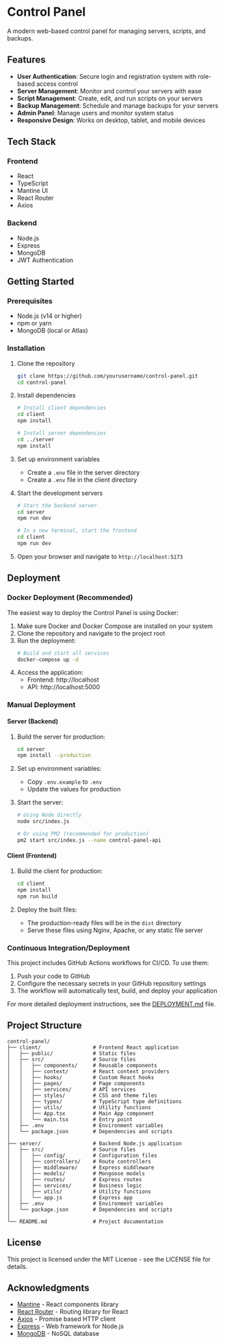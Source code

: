 # Control Panel

A modern web-based control panel for managing servers, scripts, and backups.

## Features

- **User Authentication**: Secure login and registration system with role-based access control
- **Server Management**: Monitor and control your servers with ease
- **Script Management**: Create, edit, and run scripts on your servers
- **Backup Management**: Schedule and manage backups for your servers
- **Admin Panel**: Manage users and monitor system status
- **Responsive Design**: Works on desktop, tablet, and mobile devices

## Tech Stack

### Frontend
- React
- TypeScript
- Mantine UI
- React Router
- Axios

### Backend
- Node.js
- Express
- MongoDB
- JWT Authentication

## Getting Started

### Prerequisites

- Node.js (v14 or higher)
- npm or yarn
- MongoDB (local or Atlas)

### Installation

1. Clone the repository
   ```bash
   git clone https://github.com/yourusername/control-panel.git
   cd control-panel
   ```

2. Install dependencies
   ```bash
   # Install client dependencies
   cd client
   npm install
   
   # Install server dependencies
   cd ../server
   npm install
   ```

3. Set up environment variables
   - Create a `.env` file in the server directory
   - Create a `.env` file in the client directory

4. Start the development servers
   ```bash
   # Start the backend server
   cd server
   npm run dev
   
   # In a new terminal, start the frontend
   cd client
   npm run dev
   ```

5. Open your browser and navigate to `http://localhost:5173`

## Deployment

### Docker Deployment (Recommended)

The easiest way to deploy the Control Panel is using Docker:

1. Make sure Docker and Docker Compose are installed on your system
2. Clone the repository and navigate to the project root
3. Run the deployment:
   ```bash
   # Build and start all services
   docker-compose up -d
   ```
4. Access the application:
   - Frontend: http://localhost
   - API: http://localhost:5000

### Manual Deployment

#### Server (Backend)

1. Build the server for production:
   ```bash
   cd server
   npm install --production
   ```

2. Set up environment variables:
   - Copy `.env.example` to `.env`
   - Update the values for production

3. Start the server:
   ```bash
   # Using Node directly
   node src/index.js
   
   # Or using PM2 (recommended for production)
   pm2 start src/index.js --name control-panel-api
   ```

#### Client (Frontend)

1. Build the client for production:
   ```bash
   cd client
   npm install
   npm run build
   ```

2. Deploy the built files:
   - The production-ready files will be in the `dist` directory
   - Serve these files using Nginx, Apache, or any static file server

### Continuous Integration/Deployment

This project includes GitHub Actions workflows for CI/CD. To use them:

1. Push your code to GitHub
2. Configure the necessary secrets in your GitHub repository settings
3. The workflow will automatically test, build, and deploy your application

For more detailed deployment instructions, see the [DEPLOYMENT.md](DEPLOYMENT.md) file.

## Project Structure

```
control-panel/
├── client/                 # Frontend React application
│   ├── public/             # Static files
│   ├── src/                # Source files
│   │   ├── components/     # Reusable components
│   │   ├── context/        # React context providers
│   │   ├── hooks/          # Custom React hooks
│   │   ├── pages/          # Page components
│   │   ├── services/       # API services
│   │   ├── styles/         # CSS and theme files
│   │   ├── types/          # TypeScript type definitions
│   │   ├── utils/          # Utility functions
│   │   ├── App.tsx         # Main App component
│   │   └── main.tsx        # Entry point
│   ├── .env                # Environment variables
│   └── package.json        # Dependencies and scripts
│
├── server/                 # Backend Node.js application
│   ├── src/                # Source files
│   │   ├── config/         # Configuration files
│   │   ├── controllers/    # Route controllers
│   │   ├── middleware/     # Express middleware
│   │   ├── models/         # Mongoose models
│   │   ├── routes/         # Express routes
│   │   ├── services/       # Business logic
│   │   ├── utils/          # Utility functions
│   │   └── app.js          # Express app
│   ├── .env                # Environment variables
│   └── package.json        # Dependencies and scripts
│
└── README.md               # Project documentation
```

## License

This project is licensed under the MIT License - see the LICENSE file for details.

## Acknowledgments

- [Mantine](https://mantine.dev/) - React components library
- [React Router](https://reactrouter.com/) - Routing library for React
- [Axios](https://axios-http.com/) - Promise based HTTP client
- [Express](https://expressjs.com/) - Web framework for Node.js
- [MongoDB](https://www.mongodb.com/) - NoSQL database 